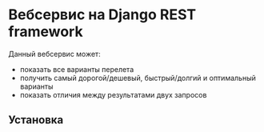 # Вебсервис на Django REST framework
Данный вебсервис может:
* показать все варианты перелета
* получить самый дорогой/дешевый, быстрый/долгий и оптимальный варианты
* показать отличия между результатами двух запросов

## Установка
